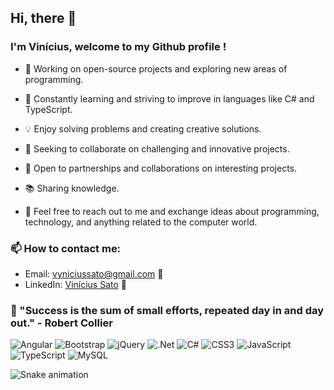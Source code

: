 ## Hi, there 👋
### I'm Vinícius, welcome to my Github profile !

- 🔭 Working on open-source projects and exploring new areas of programming.

- 🌱 Constantly learning and striving to improve in languages like C# and TypeScript.

- 💡 Enjoy solving problems and creating creative solutions.

- 🎯 Seeking to collaborate on challenging and innovative projects.

- 🤝 Open to partnerships and collaborations on interesting projects.

- 📚 Sharing knowledge.

- 💬 Feel free to reach out to me and exchange ideas about programming, technology, and anything related to the computer world.

### 📫 How to contact me:
- Email: vyniciussato@gmail.com 📧
- LinkedIn: [Vinícius Sato](www.linkedin.com/in/vinícius-sato-de-oliveira/) 💼

### 🌟 "Success is the sum of small efforts, repeated day in and day out." - Robert Collier


![Angular](https://img.shields.io/badge/angular-%23DD0031.svg?style=for-the-badge&logo=angular&logoColor=white)
![Bootstrap](https://img.shields.io/badge/bootstrap-%238511FA.svg?style=for-the-badge&logo=bootstrap&logoColor=white)
![jQuery](https://img.shields.io/badge/jquery-%230769AD.svg?style=for-the-badge&logo=jquery&logoColor=white)
![.Net](https://img.shields.io/badge/.NET-5C2D91?style=for-the-badge&logo=.net&logoColor=white)
![C#](https://img.shields.io/badge/c%23-%23239120.svg?style=for-the-badge&logo=c-sharp&logoColor=white)
![CSS3](https://img.shields.io/badge/css3-%231572B6.svg?style=for-the-badge&logo=css3&logoColor=white)
![JavaScript](https://img.shields.io/badge/javascript-%23323330.svg?style=for-the-badge&logo=javascript&logoColor=%23F7DF1E)
![TypeScript](https://img.shields.io/badge/typescript-%23007ACC.svg?style=for-the-badge&logo=typescript&logoColor=white)
![MySQL](https://img.shields.io/badge/mysql-%2300f.svg?style=for-the-badge&logo=mysql&logoColor=white)

![Snake animation](https://github.com/ViniSato/ViniSato/blob/output/github-contribution-grid-snake.svg)
